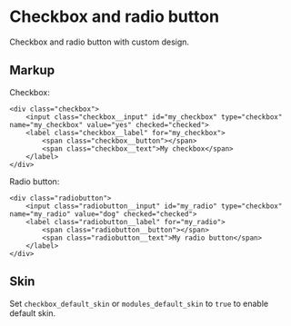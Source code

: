 # Checkbox and radio button

Checkbox and radio button with custom design.


## Markup

Checkbox:

	<div class="checkbox">
		<input class="checkbox__input" id="my_checkbox" type="checkbox" name="my_checkbox" value="yes" checked="checked">
		<label class="checkbox__label" for="my_checkbox">
			<span class="checkbox__button"></span>
			<span class="checkbox__text">My checkbox</span>
		</label>
	</div>

Radio button:

	<div class="radiobutton">
		<input class="radiobutton__input" id="my_radio" type="checkbox" name="my_radio" value="dog" checked="checked">
		<label class="radiobutton__label" for="my_radio">
			<span class="radiobutton__button"></span>
			<span class="radiobutton__text">My radio button</span>
		</label>
	</div>


## Skin

Set `checkbox_default_skin` or `modules_default_skin` to `true` to enable default skin.
